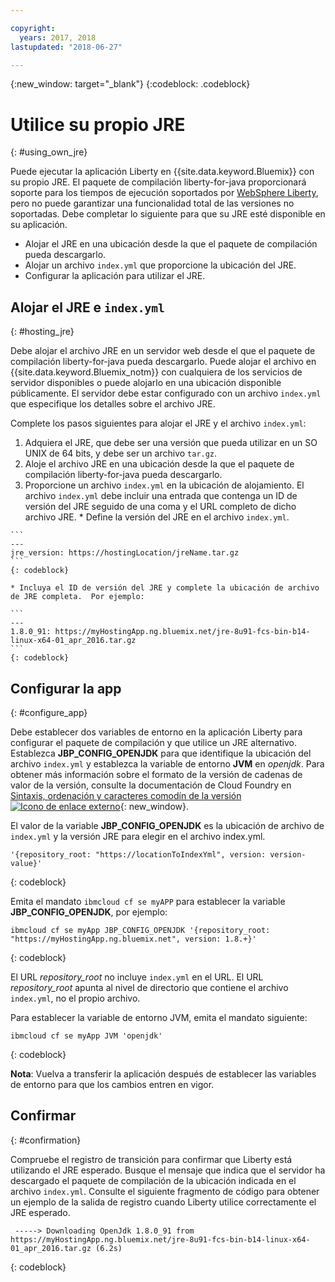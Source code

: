 ```yaml
---

copyright:
  years: 2017, 2018
lastupdated: "2018-06-27"

---
```


{:new_window: target="_blank"}
{:codeblock: .codeblock}

# Utilice su propio JRE
{: #using_own_jre}

Puede ejecutar la aplicación Liberty en {{site.data.keyword.Bluemix}} con su propio JRE. El paquete de compilación liberty-for-java proporcionará soporte para los tiempos de ejecución soportados por [WebSphere Liberty](https://www.ibm.com/support/knowledgecenter/en/SSEQTP_liberty/com.ibm.websphere.wlp.doc/ae/rwlp_restrict.html#rwlp_restrict__rest13), pero no puede garantizar una funcionalidad total de las versiones no soportadas. Debe completar lo siguiente para que su JRE esté disponible en su aplicación.
* Alojar el JRE en una ubicación desde la que el paquete de compilación pueda descargarlo.
* Alojar un archivo `index.yml` que proporcione la ubicación del JRE.
* Configurar la aplicación para utilizar el JRE.

## Alojar el JRE e `index.yml`
{: #hosting_jre}

Debe alojar el archivo JRE en un servidor web desde el que el paquete de compilación liberty-for-java pueda descargarlo. Puede alojar el archivo en {{site.data.keyword.Bluemix_notm}} con cualquiera de los servicios de servidor disponibles o puede alojarlo en una ubicación disponible públicamente. El servidor debe estar configurado con un archivo `index.yml` que especifique los detalles sobre el archivo JRE.

Complete los pasos siguientes para alojar el JRE y el archivo `index.yml`:
  1. Adquiera el JRE, que debe ser una versión que pueda utilizar en un SO UNIX de 64 bits, y debe ser un archivo `tar.gz`.
  2. Aloje el archivo JRE en una ubicación desde la que el paquete de compilación liberty-for-java pueda descargarlo.
  3. Proporcione un archivo `index.yml` en la ubicación de alojamiento. El archivo `index.yml` debe incluir una entrada que contenga un ID de versión del JRE seguido de una coma y el URL completo de dicho archivo JRE.
    * Define la versión del JRE en el archivo `index.yml`.

    ```
    ---
    jre_version: https://hostingLocation/jreName.tar.gz
    ```
    {: codeblock}

    * Incluya el ID de versión del JRE y complete la ubicación de archivo de JRE completa.  Por ejemplo:

    ```
    ---
    1.8.0_91: https://myHostingApp.ng.bluemix.net/jre-8u91-fcs-bin-b14-linux-x64-01_apr_2016.tar.gz
    ```
    {: codeblock}

## Configurar la app
{: #configure_app}

Debe establecer dos variables de entorno en la aplicación Liberty para configurar el paquete de compilación y que utilice un JRE alternativo. Establezca **JBP_CONFIG_OPENJDK** para que identifique la ubicación del archivo `index.yml` y establezca la variable de entorno **JVM** en *openjdk*. Para obtener más información sobre el formato de la versión de cadenas de valor de la versión, consulte la documentación de Cloud Foundry en [Sintaxis, ordenación y caracteres comodín de la versión ![Icono de enlace externo](../../icons/launch-glyph.svg "Icono de enlace externo")](https://github.com/cloudfoundry/ibm-websphere-liberty-buildpack/blob/master/docs/util-repositories.md){: new_window}.

El valor de la variable **JBP_CONFIG_OPENJDK** es la ubicación de archivo de `index.yml` y la versión JRE para elegir en el archivo index.yml.

```
'{repository_root: "https://locationToIndexYml", version: version-value}'
```
{: codeblock}

Emita el mandato `ibmcloud cf se myAPP` para establecer la variable **JBP_CONFIG_OPENJDK**, por ejemplo:
```
ibmcloud cf se myApp JBP_CONFIG_OPENJDK '{repository_root: "https://myHostingApp.ng.bluemix.net", version: 1.8.+}'
```
{: codeblock}

El URL *repository_root* no incluye `index.yml` en el URL. El URL *repository_root* apunta al nivel de directorio que contiene el archivo `index.yml`, no el propio archivo.

Para establecer la variable de entorno JVM, emita el mandato siguiente:
```
ibmcloud cf se myApp JVM 'openjdk'
```
{: codeblock}

**Nota**: Vuelva a transferir la aplicación después de establecer las variables de entorno para que los cambios entren en vigor.

## Confirmar
{: #confirmation}

Compruebe el registro de transición para confirmar que Liberty está utilizando el JRE esperado. Busque el mensaje que indica que el servidor ha descargado el paquete de compilación de la ubicación indicada en el archivo `index.yml`. Consulte el siguiente fragmento de código para obtener un ejemplo de la salida de registro cuando Liberty utilice correctamente el JRE esperado.
```
 -----> Downloading OpenJdk 1.8.0_91 from https://myHostingApp.ng.bluemix.net/jre-8u91-fcs-bin-b14-linux-x64-01_apr_2016.tar.gz (6.2s)
```
{: codeblock}
